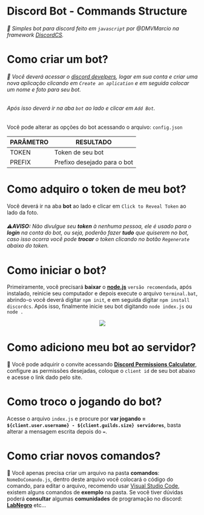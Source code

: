 # Discord Bot - Commands Structure

###### 📡 Simples bot para discord feito em `javascript` por @DMVMarcio na framework [DiscordCS](https://www.npmjs.com/package/discordcs).

# Como criar um bot?

###### 🔨 Você deverá acessar o [discord develpers](https://discordapp.com/developers/applications/me), logar em sua conta e criar uma nova aplicação clicando em `Create an aplication` e em seguida colocar um nome e foto para seu bot. <h6> Após isso deverá ir na aba `bot` ao lado e clicar em `Add Bot`.

Você pode alterar as opções do bot acessando o arquivo: `config.json`

PARÂMETRO | RESULTADO
------------ | -------------
TOKEN | Token de seu bot
PREFIX | Prefixo desejado para o bot

# Como adquiro o token de meu bot?

Você deverá ir na aba **bot** ao lado e clicar em `Click to Reveal Token` ao lado da foto.<h6>⚠**AVISO:** Não divulgue seu **token** à nenhuma pessoa, ele é usado para o **login** na conta do bot, ou seja, poderão fazer **tudo** que quiserem no bot, caso isso ocorra você pode **trocar** o token clicando no botão `Regenerate` abaixo do token.

# Como iniciar o bot?

Primeiramente, você precisará **baixar** o __[node.js](https://nodejs.org/)__ `versão recomendada`, após instalado, reinicie seu computador e depois execute o arquivo `terminal.bat`, abrindo-o você deverá digitar `npm init`, e em seguida digitar `npm install discordcs`. Após isso, finalmente inicie seu bot digitando `node index.js` ou `node .`

<p align="center">
  <img src="https://i.imgur.com/ns4UXTv.png"/>
</p>

# Como adiciono meu bot ao servidor?

💬 Você pode adquirir o convite acessando **[Discord Permissions Calculator](https://discordapi.com/permissions.html#2146958591)**, configure as permissões desejadas, coloque o `client id` de seu bot abaixo e acesse o link dado pelo site.

# Como troco o jogando do bot?

Acesse o arquivo `index.js` e procure por **var jogando = `${client.user.username} - ${client.guilds.size} servidores`**, basta alterar a mensagem escrita depois do `=`.

# Como criar novos comandos?

👾 Você apenas precisa criar um arquivo na pasta **comandos**: `NomeDoComando.js`, dentro deste arquivo você colocará o código do comando,  para editar o arquivo, recomendo usar [Visual Studio Code](https://code.visualstudio.com/), existem alguns comandos de **exemplo** na pasta. Se você tiver dúvidas poderá **consultar** algumas **comunidades** de programação no discord: **[LabNegro](https://discord.gg/XzHdjaD)** etc...